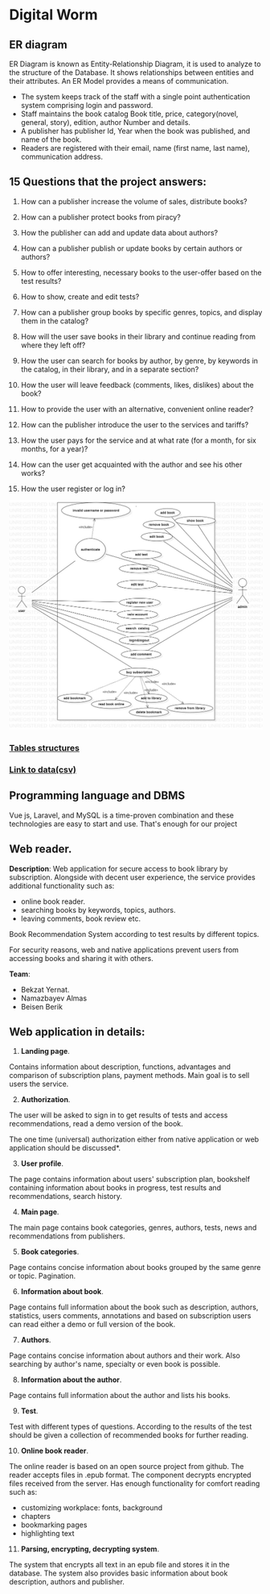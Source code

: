 # Digital Worm
## ER diagram
ER Diagram is known as Entity-Relationship Diagram, it is used to analyze to the structure of the Database. It shows relationships between entities and their attributes. An ER Model provides a means of communication.
- The system keeps track of the staff with a single point authentication system comprising login and password.
- Staff maintains the book catalog  Book title, price, category(novel, general, story), edition, author Number and details.
- A publisher has publisher Id, Year when the book was published, and name of the book.
- Readers are registered with their  email, name (first name, last name), communication address. 

## 15 Questions that the project answers:

1. How can a publisher increase the volume of sales, distribute books?

2. How can a publisher protect books from piracy?

3. How the publisher can add and update data about authors?

4. How can a publisher publish or update books by certain authors or authors?

5. How to offer interesting, necessary books to the user-offer based on the test results?

6. How to show,  create and edit tests?

7. How can a publisher group books by specific genres, topics, and display them in the catalog?

8. How will the user save books in their library and continue reading from where they left off?

9. How the user can search for books by author, by genre, by keywords in the catalog, in their library, and in a separate section?

10. How the user will leave feedback (comments, likes, dislikes) about the book?

11. How to provide the user with an alternative, convenient online reader?

12. How can the publisher introduce the user to the services and tariffs? 

13. How the user pays for the service and at what rate (for a month, for six months, for a year)?

14. How can the user get acquainted with the author and see his other works?

15. How the user register or log in? 

![alt text](https://github.com/29DigitSoftware/DigitalWorm/blob/main/29Digit-UseCase-UML.png.)

### [Tables structures](https://github.com/29DigitSoftware/DigitalWorm/blob/main/Database%20Schema)

### [Link to data(csv)](https://github.com/29DigitSoftware/DigitalWorm/tree/main/data(csv))

## Programming language and DBMS

Vue js, Laravel, and MySQL is a time-proven combination and these technologies are easy to start and use. That's enough for our project

## Web reader.

**Description**:
	Web application for secure access to book library by subscription. Alongside with decent user experience, the service provides additional functionality such as:
- online book reader.
- searching books by keywords, topics, authors.
- leaving comments, book review etc.

Book Recommendation System according to test results by different topics. 

For security reasons, web and native applications prevent users from accessing books and sharing it with others.

**Team**:
 - Bekzat Yernat.
 - Namazbayev Almas
 - Beisen Berik

## Web application in details:
1. **Landing page**.

Contains information about description, functions, advantages and comparison of subscription plans, payment methods. Main goal is to sell users the service.

2. **Authorization**.

The user will be asked to sign in to get results of tests and access recommendations, read a demo version of the book. 

The one time (universal) authorization either from native application or web application should be discussed*. 

3. **User profile**.

The page contains information about users' subscription plan, bookshelf containing information about books in progress, test results and recommendations, search history.

4. **Main page**.

The main page contains book categories, genres, authors, tests, news and recommendations from publishers.

5. **Book categories**.

Page contains concise information about books grouped by the same genre or topic. Pagination.

6. **Information about book**.

Page contains full information about the book such as description, authors, statistics, users comments, annotations and based on subscription users can read either a demo or full version of the book. 

7. **Authors**.

Page contains concise information about authors and their work. Also searching by author's name, specialty or even book is possible.

8. **Information about the author**.

Page contains full information about the author and lists his books.

9. **Test**.

Test with different types of questions. According to the results of the test should be given a collection of recommended books for further reading.

10. **Online book reader**.

The online reader is based on an open source project from github. The reader accepts files in .epub format. The component decrypts encrypted files received from the server. Has enough functionality for comfort reading such as: 
- customizing workplace: fonts, background
- chapters
- bookmarking pages
- highlighting text

11. **Parsing, encrypting, decrypting system**.

The system that encrypts all text in an epub file and stores it in the database. The system also provides basic information about book description, authors and publisher.
